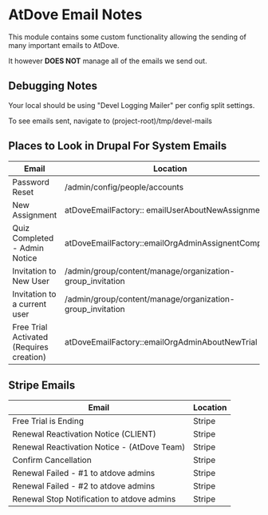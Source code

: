 # AtDove Email Notes

This module contains some custom functionality
allowing the sending of many important emails
to AtDove.

It however **DOES NOT** manage all of the emails
we send out.

## Debugging Notes
Your local should be using "Devel Logging Mailer" per config split settings.

To see emails sent, navigate to (project-root)/tmp/devel-mails


## Places to Look in Drupal For System Emails

| Email           | Location |
| ----------------| -------- |
| Password Reset  | /admin/config/people/accounts |
| New Assignment | atDoveEmailFactory:: emailUserAboutNewAssignment |
| Quiz Completed - Admin Notice | atDoveEmailFactory::emailOrgAdminAssignentComplete |
| Invitation to New User | /admin/group/content/manage/organization-group_invitation |
| Invitation to a current user | /admin/group/content/manage/organization-group_invitation |
| Free Trial Activated (Requires creation) | atDoveEmailFactory::emailOrgAdminAboutNewTrial |

## Stripe Emails

| Email           | Location |
| ----------------| -------- |
| Free Trial is Ending | Stripe |
| Renewal Reactivation Notice (CLIENT) | Stripe |
| Renewal Reactivation Notice - (AtDove Team) | Stripe |
| Confirm Cancellation | Stripe |
| Renewal Failed - #1 to atdove admins | Stripe |
| Renewal Failed - #2 to atdove admins | Stripe |
| Renewal Stop Notification to atdove admins| Stripe |


